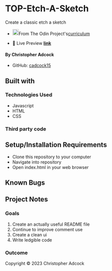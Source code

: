 # TOP-Etch-A-Sketch

Create a classic etch a sketch

* <img src="https://www.theodinproject.com/assets/icons/odin-icon-b5b31c073f7417a257003166c98cc23743654715305910c068b93a3bf4d3065d.svg" width="20" height="20">From The Odin Project's[curriculum](https://www.theodinproject.com/)

* :link: Live Preview [**link**](https://cadcock15.github.io/repo-name)

#### By **Christopher Adcock**
* GitHub: [cadcock15](https://github.com/cadcock15)

## Built with

### Technologies Used

* Javascript
* HTML
* CSS

### Third party code

## Setup/Installation Requirements

* Clone this repository to your computer
* Navigate into repository
* Open index.html in your web browser

## Known Bugs

## Project Notes

### Goals

1. Create an actually useful README file
2. Continue to improve comment use
3. Create a clean ui
4. Write ledgible code

### Outcome

Copyright :copyright: 2023 Christopher Adcock